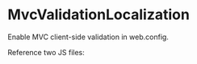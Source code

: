 MvcValidationLocalization
=========================

Enable MVC client-side validation in web.config.

<add key=ClientValidationEnabled value=true/>
<add key=UnobtrusiveJavaScriptEnabled value=true/>

Reference two JS files:

<script src="~/Scripts/jquery.validate.js"></script>
<script src="~/Scripts/jquery.validate.unobtrusive.js"></script>
